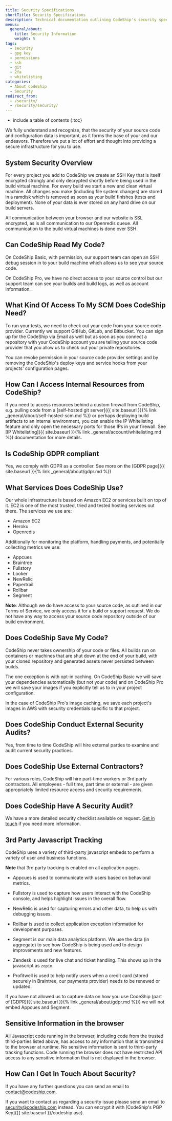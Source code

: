 ```yaml
---
title: Security Specifications
shortTitle: Security Specifications
description: Technical documentation outlining CodeShip's security specifications
menus:
  general/about:
    title: Security Information
    weight: 5
tags:
  - security
  - gpg key
  - permissions
  - ssh
  - git
  - 2fa
  - whitelisting
categories:
  - About CodeShip
  - Security
redirect_from:
  - /security/
  - /security/security/
---
```


* include a table of contents
{:toc}

We fully understand and recognize, that the security of your source code and configuration data is important, as it forms the base of your and our endeavors. Therefore we put a lot of effort and thought into providing a secure infrastructure for you to use.

## System Security Overview

For every project you add to CodeShip we create an SSH Key that is itself encrypted strongly and only decrypted shortly before being used in the build virtual machine. For every build we start a new and clean virtual machine. All changes you make (including file system changes) are stored in a ramdisk which is removed as soon as your build finishes (tests and deployment). None of your data is ever stored on any hard drive on our build servers.

All communication between your browser and our website is SSL encrypted, as is all communication to our Openredis queue. All communication to the build virtual machines is done over SSH.

## Can CodeShip Read My Code?

On CodeShip Basic, with permission, our support team can open an SSH debug session in to your build machine which allows us to see your source code.

On CodeShip Pro, we have no direct access to your source control but our support team can see your builds and build logs, as well as account information.

## What Kind Of Access To My SCM Does CodeShip Need?

To run your tests, we need to check out your code from your source code provider. Currently we support GitHub, GitLab, and Bitbucket. You can sign up for the CodeShip via Email as well but as soon as you connect a repository with your CodeShip account you are telling your source code provider that you allow us to check out your private repositories.

You can revoke permission in your source code provider settings and by removing the CodeShip's deploy keys and service hooks from your projects' configuration pages.

## How Can I Access Internal Resources from CodeShip?

If you need to access resources behind a custom firewall from CodeShip, e.g. pulling code from a [self-hosted git server]({{ site.baseurl }}{% link _general/about/self-hosted-scm.md %}) or perhaps deploying build artifacts to an internal environment, you can enable the IP Whitelisting feature and only open the necessary ports for those IPs in your firewall. See [IP Whitelisting]({{ site.baseurl }}{% link _general/account/whitelisting.md %}) documentation for more details.

## Is CodeShip GDPR compliant

Yes, we comply with GDPR as a controller. See more on the [GDPR page]({{ site.baseurl }}{% link _general/about/gdpr.md %})

## What Services Does CodeShip Use?

Our whole infrastructure is based on Amazon EC2 or services built on top of it. EC2 is one of the most trusted, tried and tested hosting services out there. The services we use are:

* Amazon EC2
* Heroku
* Openredis

Additionally for monitoring the platform, handling payments, and potentially collecting metrics we use:

+ Appcues
+ Braintree
+ Fullstory
+ Looker
+ NewRelic
+ Papertrail
+ Rollbar
+ Segment

**Note**: Although we do have access to your source code, as outlined in our Terms of Service, we only access it for a build or support request. We do not have any way to access your source code repository outside of our build environment.

## Does CodeShip Save My Code?

CodeShip never takes ownership of your code or files. All builds run on containers or machines that are shut down at the end of your build, with your cloned repository and generated assets never persisted between builds.

The one exception is with opt-in caching. On CodeShip Basic we will save your dependencies automatically (but not your code) and on CodeShip Pro we will save your images if you explicitly tell us to in your project configuration.

In the case of CodeShip Pro's image caching, we save each project's images in AWS with security credentials specific to that project.

## Does CodeShip Conduct External Security Audits?

Yes, from time to time CodeShip will hire external parties to examine and audit current security practices.

## Does CodeShip Use External Contractors?

For various roles, CodeShip will hire part-time workers or 3rd party contractors. All employees - full time, part time or external - are given appropriately limited resource access and security requirements.

## Does CodeShip Have A Security Audit?

We have a more detailed security checklist available on request. [Get in touch](mailto:security@codeship.com) if you need more information.

## 3rd Party Javascript Tracking

CodeShip uses a variety of third-party javascript embeds to perform a variety of user and business functions.

**Note** that 3rd party tracking is enabled on all application pages.

- Appcues is used to communicate with users based on behavioral metrics.

- Fullstory is used to capture how users interact with the CodeShip console, and helps highlight issues in the overall flow.

- NewRelic is used for capturing errors and other data, to help us with debugging issues.

- Rollbar is used to collect application exception information for development purposes.

- Segment is our main data analytics platform. We use the data (in aggregate) to see how CodeShip is being used and to design improvements and new features.

- Zendesk is used for live chat and ticket handling. This shows up in the javascript as `zopim`.

- Profitwell is used to help notify users when a credit card (stored securely in Braintree, our payments provider) needs to be renewed or updated.

If you have not allowed us to capture data on how you use CodeShip (part of [GDPR]({{ site.baseurl }}{% link _general/about/gdpr.md %})) we will not embed Appcues and Segment.

## Sensitive Information in the browser

All Javascript code running in the browser, including code from the trusted third-parties listed above, has access to any information that is transmitted to the browser at runtime. No sensitive information is sent to third-party tracking functions. Code running the browser does not have restricted API access to any sensitive information that is not displayed in the browser.

## How Can I Get In Touch About Security?

If you have any further questions you can send an email to [contact@codeship.com](mailto:security@codeship.com).

If you want to contact us regarding a security issue please send an email to [security@codeship.com](mailto:security@codeship.com) instead. You can encrypt it with [CodeShip's PGP Key]({{ site.baseurl }}/codeship.asc).
